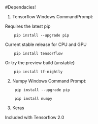 #Dependacies!

1. Tensorflow
Windows CommandPrompt:

Requires the latest pip

        pip install --upgrade pip

Current stable release for CPU and GPU

        pip install tensorflow

Or try the preview build (unstable)

        pip install tf-nightly
2. Numpy
Windows Command Prompt:

        pip install --upgrade pip

        pip install numpy

3. Keras

Included with Tensorflow 2.0
